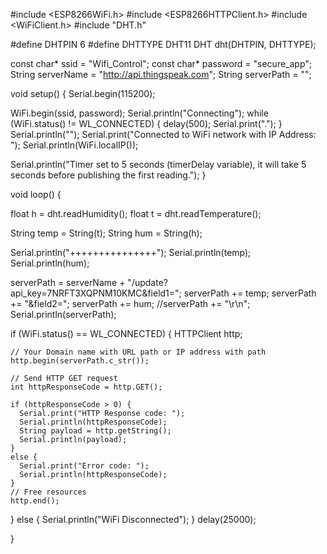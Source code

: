 
#include <ESP8266WiFi.h>
#include <ESP8266HTTPClient.h>
#include <WiFiClient.h>
#include "DHT.h"

#define DHTPIN 6
#define DHTTYPE DHT11
DHT dht(DHTPIN, DHTTYPE);

const char* ssid = "Wifi_Control";
const char* password = "secure_app";
String serverName = "http://api.thingspeak.com";
String serverPath = "";

void setup() {
  Serial.begin(115200);

  WiFi.begin(ssid, password);
  Serial.println("Connecting");
  while (WiFi.status() != WL_CONNECTED) {
    delay(500);
    Serial.print(".");
  }
  Serial.println("");
  Serial.print("Connected to WiFi network with IP Address: ");
  Serial.println(WiFi.localIP());

  Serial.println("Timer set to 5 seconds (timerDelay variable), it will take 5 seconds before publishing the first reading.");
}

void loop() {
  
  float h = dht.readHumidity();
  float t = dht.readTemperature();
  
  String temp = String(t);
  String hum = String(h);
  
  Serial.println("+++++++++++++++");
  Serial.println(temp);
  Serial.println(hum);

  serverPath = serverName + "/update?api_key=7NRFT3XQPNM10KMC&field1=";
  serverPath += temp;
  serverPath += "&field2=";
  serverPath += hum;
  //serverPath += "\r\n";
  Serial.println(serverPath);

  if (WiFi.status() == WL_CONNECTED) {
    HTTPClient http;

    // Your Domain name with URL path or IP address with path
    http.begin(serverPath.c_str());

    // Send HTTP GET request
    int httpResponseCode = http.GET();

    if (httpResponseCode > 0) {
      Serial.print("HTTP Response code: ");
      Serial.println(httpResponseCode);
      String payload = http.getString();
      Serial.println(payload);
    }
    else {
      Serial.print("Error code: ");
      Serial.println(httpResponseCode);
    }
    // Free resources
    http.end();
  }
  else {
    Serial.println("WiFi Disconnected");
  }
  delay(25000);
  
}
